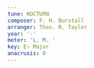 ```yaml
---
tune: NOCTURN
composer: F. H. Burstall
arranger: Thos. R. Taylor
year: '-'
meter: 'L. M. '
key: E♭ Major
anacrusis: 0
---
```

